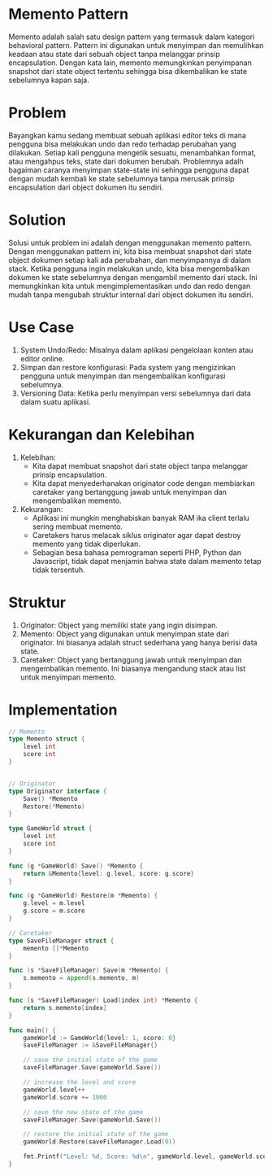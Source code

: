 # Memento Pattern

Memento adalah salah satu design pattern yang termasuk dalam kategori behavioral pattern. Pattern ini digunakan untuk menyimpan dan memulihkan keadaan atau state dari sebuah object tanpa melanggar prinsip encapsulation. Dengan kata lain, memento memungkinkan penyimpanan snapshot dari state object tertentu sehingga bisa dikembalikan ke state sebelumnya kapan saja.

# Problem

Bayangkan kamu sedang membuat sebuah aplikasi editor teks di mana pengguna bisa melakukan undo dan redo terhadap perubahan yang dilakukan. Setiap kali pengguna mengetik sesuatu, menambahkan format, atau mengahpus teks, state dari dokumen berubah. Problemnya adalh bagaiman caranya menyimpan state-state ini sehingga pengguna dapat dengan mudah kembali ke state sebelumnya tanpa merusak prinsip encapsulation dari object dokumen itu sendiri.

# Solution

Solusi untuk problem ini adalah dengan menggunakan memento pattern. Dengan menggunakan pattern ini, kita bisa membuat snapshot dari state object dokumen setiap kali ada perubahan, dan menyimpannya di dalam stack. Ketika pengguna ingin melakukan undo, kita bisa mengembalikan dokumen ke state sebelumnya dengan mengambil memento dari stack. Ini memungkinkan kita untuk mengimplementasikan undo dan redo dengan mudah tanpa mengubah struktur internal dari object dokumen itu sendiri.

# Use Case

1. System Undo/Redo: Misalnya dalam aplikasi pengelolaan konten atau editor online.
2. Simpan dan restore konfigurasi: Pada system yang mengizinkan pengguna untuk menyimpan dan mengembalikan konfigurasi sebelumnya.
3. Versioning Data: Ketika perlu menyimpan versi sebelumnya dari data dalam suatu aplikasi.

# Kekurangan dan Kelebihan

1. Kelebihan:
   - Kita dapat membuat snapshot dari state object tanpa melanggar prinsip encapsulation.
   - Kita dapat menyederhanakan originator code dengan membiarkan caretaker yang bertanggung jawab untuk menyimpan dan mengembalikan memento.
2. Kekurangan:
   - Aplikasi ini mungkin menghabiskan banyak RAM ika client terlalu sering membuat memento.
   - Caretakers harus melacak siklus originator agar dapat destroy memento yang tidak diperlukan.
   - Sebagian besa bahasa pemrograman seperti PHP, Python dan Javascript, tidak dapat menjamin bahwa state dalam memento tetap tidak tersentuh.

# Struktur

1. Originator: Object yang memiliki state yang ingin disimpan.
2. Memento: Object yang digunakan untuk menyimpan state dari originator. Ini biasanya adalah struct sederhana yang hanya berisi data state.
3. Caretaker: Object yang bertanggung jawab untuk menyimpan dan mengembalikan memento. Ini biasanya mengandung stack atau list untuk menyimpan memento.

# Implementation

```go
// Memento
type Memento struct {
	level int
	score int
}


// Originator
type Originator interface {
	Save() *Memento
	Restore(*Memento)
}

type GameWorld struct {
	level int
	score int
}

func (g *GameWorld) Save() *Memento {
	return &Memento{level: g.level, score: g.score}
}

func (g *GameWorld) Restore(m *Memento) {
	g.level = m.level
	g.score = m.score
}

// Caretaker
type SaveFileManager struct {
	memento []*Memento
}

func (s *SaveFileManager) Save(m *Memento) {
	s.memento = append(s.memento, m)
}

func (s *SaveFileManager) Load(index int) *Memento {
	return s.memento[index]
}
```

```go
func main() {
	gameWorld := GameWorld{level: 1, score: 0}
	saveFileManager := &SaveFileManager{}

	// save the initial state of the game
	saveFileManager.Save(gameWorld.Save())

	// increase the level and score
	gameWorld.level++
	gameWorld.score += 1000

	// save the new state of the game
	saveFileManager.Save(gameWorld.Save())

	// restore the initial state of the game
	gameWorld.Restore(saveFileManager.Load(0))

	fmt.Printf("Level: %d, Score: %d\n", gameWorld.level, gameWorld.score)
}
```
